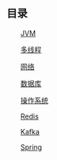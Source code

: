 ## 目录

&emsp;&emsp;[JVM](https://mechigol.github.io/jvm.html)  

&emsp;&emsp;[多线程](https://mechigol.github.io/thread.html)  

&emsp;&emsp;[网络](https://mechigol.github.io/net.html)

&emsp;&emsp;[数据库](https://mechigol.github.io/db.html)  

&emsp;&emsp;[操作系统](https://mechigol.github.io/os.html)

&emsp;&emsp;[Redis](https://mechigol.github.io/redis.html)

&emsp;&emsp;[Kafka](https://mechigol.github.io/kafka.html)

&emsp;&emsp;[Spring](https://mechigol.github.io/spring.html)